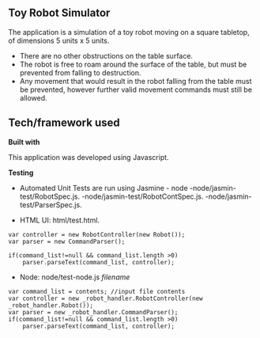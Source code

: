 Toy Robot Simulator
---------------

 The application is a simulation of a toy robot moving on a square tabletop, of dimensions 5 units x 5 units.

  - There are no other obstructions on the table surface.
  - The robot is free to roam around the surface of the table, but must be
prevented from falling to destruction. 
  - Any movement that would result in the robot falling from the table must be prevented, however further valid movement commands must still be allowed.

 ## Tech/framework used ##

**Built with**

This application was developed using Javascript. 

  **Testing**
  
  - Automated Unit Tests are run using Jasmine - node
	    -node/jasmin-test/RobotSpec.js.
	    -node/jasmin-test/RobotContSpec.js.
	    -node/jasmin-test/ParserSpec.js.

  - HTML UI: html/test.html.

```
var controller = new RobotController(new Robot()); 
var parser = new CommandParser();

if(command_list!=null && command_list.length >0)
	parser.parseText(command_list, controller);
```
  - Node: node/test-node.js *filename*

```
var command_list = contents; //input file contents
var controller = new _robot_handler.RobotController(new _robot_handler.Robot()); 
var parser = new _robot_handler.CommandParser();
if(command_list!=null && command_list.length >0)
	parser.parseText(command_list, controller);
```
